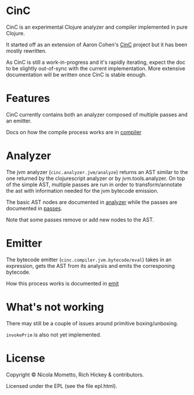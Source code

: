 # CinC

CinC is an experimental Clojure analyzer and compiler implemented in pure Clojure.

It started off as an extension of Aaron Cohen's [CinC](https://github.com/remleduff/CinC) project but it has been mostly rewritten.

As CinC is still a work-in-progress and it's rapidly iterating, expect the doc to be slightly out-of-sync with the current implementation.
More extensive documentation will be written once CinC is stable enough.

# Features

CinC currently contains both an analyzer composed of multiple passes and an emitter.

Docs on how the compile process works are in [compiler](doc/compiler.md)

# Analyzer

The jvm analyzer (`cinc.analyzer.jvm/analyze`) returns an AST similar to the one returned by the clojurescript analyzer or by jvm.tools.analyzer.
On top of the simple AST, multiple passes are run in order to transform/annotate the ast with information needed for the jvm bytecode emission.

The basic AST nodes are documented in [analyzer](doc/analyzer.md) while the passes are documented in [passes](doc/passes.md).

Note that some passes remove or add new nodes to the AST.

# Emitter

The bytecode emitter (`cinc.compiler.jvm.bytecode/eval`) takes in an expression, gets the AST from its analysis and emits the corresponing bytecode.

How this process works is documented in [emit](doc/emit.md)

# What's not working

There may still be a couple of issues around primitive boxing/unboxing.

`invokePrim` is also not yet implemented.

# License

Copyright © Nicola Mometto, Rich Hickey & contributors.

Licensed under the EPL (see the file epl.html).
